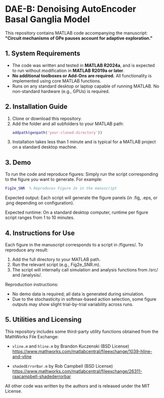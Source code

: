 # DAE-B: Denoising AutoEncoder Basal Ganglia Model

This repository contains MATLAB code accompanying the manuscript:  
**"Circuit mechanisms of GPe pauses account for adaptive exploration."**


## 1. System Requirements

- The code was written and tested in **MATLAB R2024a**, and is expected to run without modification in **MATLAB R2019a or later**.
- **No additional toolboxes or Add-Ons are required.** All functionality is implemented using core MATLAB functions.
- Runs on any standard desktop or laptop capable of running MATLAB. No non-standard hardware (e.g., GPUs) is required.


## 2. Installation Guide

1. Clone or download this repository.
2. Add the folder and all subfolders to your MATLAB path:
   ```matlab
   addpath(genpath('your-cloned-directory'))
3. Installation takes less than 1 minute and is typical for a MATLAB project on a standard desktop machine.


## 3. Demo

To run the code and reproduce figures:
Simply run the script corresponding to the figure you want to generate. For example:
```matlab
Fig2e_SNR  % Reproduces Figure 2e in the manuscript
```

Expected output:
Each script will generate the figure panels (in .fig, .eps, or .png depending on configuration).

Expected runtime:
On a standard desktop computer, runtime per figure script ranges from 1 to 10 minutes. 


## 4. Instructions for Use

Each figure in the manuscript corresponds to a script in /figures/. To reproduce any result:
1. Add the full directory to your MATLAB path.
2. Run the relevant script (e.g., Fig2e_SNR.m).
3. The script will internally call simulation and analysis functions from /src/ and /analysis/.

Reproduction instructions:
- No demo data is required; all data is generated during simulation.
- Due to the stochasticity in softmax-based action selection, some figure outputs may show slight trial-by-trial variability across runs.


## 5. Utilities and Licensing

This repository includes some third-party utility functions obtained from the MathWorks File Exchange:
- `vline.m` and `hline.m` by Brandon Kuczenski (BSD License)
  https://www.mathworks.com/matlabcentral/fileexchange/1039-hline-and-vline

- `shadedErrorBar.m` by Rob Campbell (BSD License)  
  https://www.mathworks.com/matlabcentral/fileexchange/26311-raacampbell-shadederrorbar

All other code was written by the authors and is released under the MIT License.


